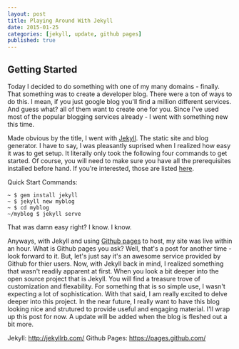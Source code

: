 ```yaml
---
layout: post
title: Playing Around With Jekyll
date: 2015-01-25
categories: [jekyll, update, github pages]
published: true
---
```


## Getting Started

Today I decided to do something with one of my many domains - finally. That something was to create
a developer blog. There were a ton of ways to do this. I mean, if you just google blog you'll find 
a million different services. And guess what? all of them want to create one for you. Since I've used most of the popular blogging services already - I went with something new this time. 

Made obvious by the title, I went with [Jekyll](http://jekyllrb.com/ "Jekyll"). The static site and blog generator. I have to say, I was pleasantly suprised when I realized how easy it was to get setup. It literally only took the following four commands to get started. Of course, you will need to make sure you have all the prerequisites installed before hand. If you're interested, those are listed [here](http://jekyllrb.com/docs/installation/ "Requirements"). 
	
Quick Start Commands:

	~ $ gem install jekyll
	~ $ jekyll new myblog
	~ $ cd myblog
	~/myblog $ jekyll serve

That was damn easy right? I know. I know. 

Anyways, with Jekyll and using [Github pages](https://pages.github.com/ "Github") to host, my site was live within an hour. What is Github pages you ask? Well, that's a post for another time - look forward to it. But, let's just say it's an awesome service provided by Github for thier users. Now, with Jekyll back in mind, I realized something that wasn't readily apparent at first. When you look a bit deeper into the open source project that is Jekyll. You will find a treasure trove of customization and flexability. For something that is so simple use, I wasn't expecting a lot of sophistication. With that said, I am really excited to delve deeper into this project. In the near future, I really want to have this blog looking nice and strutured to provide useful and engaging material. I'll wrap up this post for now. A update will be added when the blog is fleshed out a bit more.

Jekyll: <http://jekyllrb.com/>
Github Pages: <https://pages.github.com/>